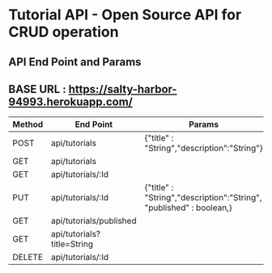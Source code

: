 # Tutorial API - Open Source API for CRUD operation

## API End Point and Params
## BASE URL : https://salty-harbor-94993.herokuapp.com/

| Method | End Point | Params | 
| --- | --- | --- |
| POST | api/tutorials | {"title" : "String","description":"String"} |
| GET | api/tutorials |  | 
| GET | api/tutorials/:Id |  |
| PUT | api/tutorials/:Id | {"title" : "String","description":"String", "published" : boolean,} |
| GET | api/tutorials/published |  |
| GET | api/tutorials?title=String |  |
| DELETE | api/tutorials/:Id |  |
